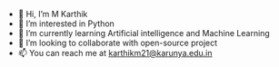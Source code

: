 - 👋 Hi, I’m M Karthik
- 👀 I’m interested in Python
- 🌱 I’m currently learning Artificial intelligence and Machine Learning
- 💞️ I’m looking to collaborate with open-source project
- 📫 You can reach me at karthikm21@karunya.edu.in

